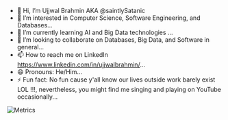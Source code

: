 - 👋 Hi, I’m Ujjwal Brahmin AKA @saintlySatanic
- 👀 I’m interested in Computer Science, Software Engineering, and Databases...
- 🌱 I’m currently learning AI and Big Data technologies ...
- 💞️ I’m looking to collaborate on Databases, Big Data, and Software in general...
- 📫 How to reach me on LinkedIn https://www.linkedin.com/in/ujjwalbrahmin/...
- 😄 Pronouns: He/Him...
- ⚡ Fun fact: No fun cause y'all know our lives outside work barely exist LOL !!!, nevertheless, you might find me singing and playing on YouTube occasionally...

<!---
saintlySatanic/saintlySatanic is a ✨ special ✨ repository because its `README.md` (this file) appears on your GitHub profile.
You can click the Preview link to take a look at your changes.
--->

![Metrics](/github-metrics.svg)
